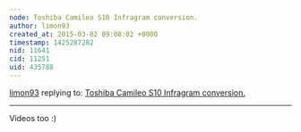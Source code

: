 ```yaml
---
node: Toshiba Camileo S10 Infragram conversion.
author: limon93
created_at: 2015-03-02 09:08:02 +0000
timestamp: 1425287282
nid: 11641
cid: 11251
uid: 435788
---
```




[limon93](../profile/limon93) replying to: [Toshiba Camileo S10 Infragram conversion.](../notes/limon93/02-26-2015/toshiba-camileo-s10-infragram-conversion)

----
Videos too :)